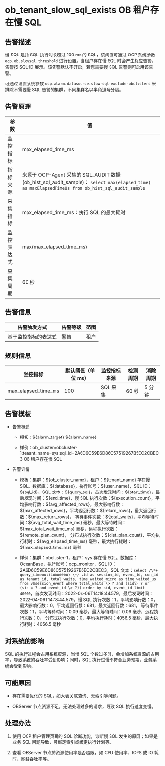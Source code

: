 ob_tenant_slow_sql_exists OB 租户存在慢 SQL
===========================================================

告警描述
-------------------------

慢 SQL 是指 SQL 执行时长超过 100 ms 的 SQL，该阈值可通过 OCP 系统参数 `ocp.ob.slowsql.threshold` 进行设置。当租户存在慢 SQL 时会产生相应告警，告警按 SQL-ID 展示。该告警默认不开启，若您需要慢 SQL 告警则可启用该告警。

可通过设置系统参数 `ocp.alarm.datasource.slow-sql-exclude-obclusters` 来排除不需要慢 SQL 告警的集群，不同集群名以半角逗号分隔。

告警原理
-------------------------

|  参数   |    值    |
|-------|---|
| 监控指标  | max_elapsed_time_ms |
| 指标来源  | 来源于 OCP-Agent 采集的 SQL_AUDIT 数据 (ob_hist_sql_audit_sample)： ```select max(elapsed_time) as maxElapsedTimeUs from ob_hist_sql_audit_sample```  |
| 采集指标  | max_elapsed_time_ms：执行 SQL 的最大耗时 |
| 监控表达式 | max(max_elapsed_time_ms) |
| 采集周期  | 60 秒    |

告警信息
-------------------------

|   告警触发方式   | 告警等级 | 范围 |
|------------|------|----|
| 基于监控指标的表达式 | 警告   | 租户 |

规则信息
-------------------------

|        监控指标         | 默认阈值（单位 ms） | 监控指标来源 | 检测周期 | 消除周期 |
|---------------------|-------------|--------|------|------|
| max_elapsed_time_ms | 100         | SQL 采集 | 60 秒 | 5 分钟 |

告警模板
-------------------------

* 告警概述

  * 模板：\${alarm_target} \${alarm_name}

  * 样例：ob_cluster=obcluster-1:tenant_name=sys:sql_id=2A6D6C59E6D86C57519267B5EC2CBEC3 OB 租户存在慢 SQL

* 告警详情

  * 模板：集群：\${ob_cluster_name}，租户：\${tenant_name} 存在慢 SQL。数据库：\${database}，执行账号：\${user_name}，SQL ID：\${sql_id}，SQL 文本：\${query_sql}，首次发现时间：\${start_time}，最后发现时间：\${end_time}，慢 SQL 执行次数：\${execution_count}，平均影响行数：\${avg_affected_rows}，最大影响行数：\${max_affected_rows}，平均返回行数：\${return_rows}，最大返回行数：\${max_return_rows}， 等待事件次数：\${total_waits}，平均等待时间：\${avg_total_wait_time_ms} 毫秒，最大等待时间：\${max_total_wait_time_ms} 毫秒，远程执行次数：\${remote_plan_count}， 分布式执行次数：\${dist_plan_count}，平均执行耗时：\${avg_elapsed_time_ms} 毫秒，最大执行耗时：\${max_elapsed_time_ms} 毫秒

  * 样例：集群：obcluster-1，租户：sys 存在慢 SQL。数据库：OceanBase，执行账号：ocp_monitor，SQL ID：2A6D6C59E6D86C57519267B5EC2CBEC3，SQL 文本：`select /\*+ query_timeout(10000000) \*/ sid as session_id, event_id, con_id as tenant_id, total_waits, time_waited_micro as time_waited_us from v$session_event where total_waits \> ? and (sid\> ? or (sid = ? and event_id \> ?)) order by sid, event_id limit 40000`，首次发现时间：2022-04-06T14:18:44.579，最后发现时间：2022-04-06T14:18:44.579，慢 SQL 执行次数：1，平均影响行数：0，最大影响行数：0，平均返回行数：681，最大返回行数：681， 等待事件次数：1，平均等待时间：0.09 毫秒，最大等待时间：0.09 毫秒，远程执行次数：0， 分布式执行次数：0，平均执行耗时：4056.5 毫秒，最大执行耗时：4056.5 毫秒

对系统的影响
---------------------------

SQL 的执行过程会占用系统资源，当慢 SQL 个数过多时，会增加系统资源的占用率，导致系统的吞吐率受到影响；同时，SQL 执行过慢不符合业务预期，业务系统会受到影响。

可能原因
-------------------------

* 存在需要优化的 SQL，如大表关联查询、无索引等问题。

* OBServer 节点资源不足，无法处理过多的请求，导致 SQL 执行速度变慢。

处理办法
-------------------------

1. 使用 OCP 租户管理页面的 SQL 诊断功能，诊断慢 SQL 发生的原因；如果是业务 SQL 问题导致，可绑定索引或绑定执行计划等。

2. 查看 OBServer 节点的资源使用率是否超限，如 CPU 使用率、IOPS 或 IO 耗时、网络吞吐率等。

